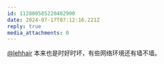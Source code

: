 ```yaml
---
id: 112800585220402900
date: 2024-07-17T07:12:16.221Z
reply: true
media_attachments: 0
---
```


[@lehhair](https://misskey.lehhair.net/@lehhair) 本来也是时好时坏，有些网络环境还有墙不墙。

